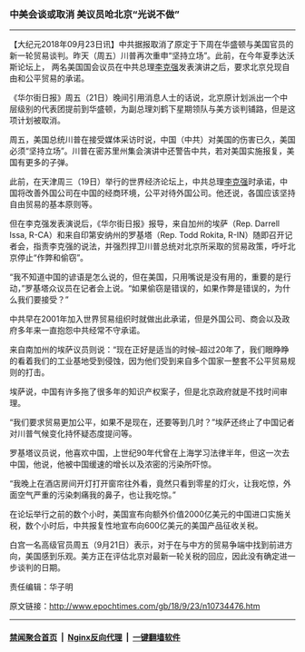 ### 中美会谈或取消 美议员呛北京“光说不做”
------------------------

<p>【大纪元2018年09月23日讯】中共据报取消了原定于下周在华盛顿与美国官员的新一轮贸易谈判。昨天（周五）川普再次重申“坚持立场”。此前，在今年夏季达沃斯论坛上， 两名美国国会议员在中共总理<a href="http://www.epochtimes.com/gb/tag/%E6%9D%8E%E5%85%8B%E5%BC%BA.html">李克强</a>发表演讲之后，要求北京兑现自由和公平贸易的承诺。</p>
<p>《华尔街日报》周五（21日）晚间引用消息人士的话说，北京原计划派出一个中层级别的代表团提前到华盛顿，为副总理刘鹤下星期领队与美方谈判铺路，但是这项计划被取消。</p>
<p>周五，美国总统川普在接受媒体采访时说，中国（中共）对美国的伤害已久，美国必须“坚持立场”。川普在密苏里州集会演讲中还警告中共，若对美国实施报复，美国有更多的子弹。</p>
<p>此前，在天津周三（19日）举行的世界经济论坛上，中共总理<a href="http://www.epochtimes.com/gb/tag/%E6%9D%8E%E5%85%8B%E5%BC%BA.html">李克强</a>时承诺，中国将改善外国公司在中国的经商环境，公平对待外国公司。他还说，各国应该坚持自由贸易的基本原则等。</p>
<p>但在李克强发表演说后，《华尔街日报》报导，来自加州的埃萨（Rep. Darrell Issa, R-CA）和来自印第安纳州的罗基塔（Rep. Todd Rokita, R-IN）随即召开记者会，指责李克强的说法，并强烈捍卫川普总统对北京所采取的贸易政策，呼吁北京停止“作弊和偷窃”。</p>
<p>“我不知道中国的谚语是怎么说的，但在美国，只用嘴说是没有用的，重要的是行动，”罗基塔众议员在记者会上说。“如果偷窃是错误的，如果作弊是错误的，为什么我们要接受？”</p>
<p>中共早在2001年加入世界贸易组织时就做出此承诺，但是外国公司、商会以及政府多年来一直抱怨中共经常不守承诺。</p>
<p>来自南加州的埃萨议员则说：“现在正好是适当的时候&#8211;超过20年了，我们眼睁睁的看着我们的工业基地受到侵蚀，因为他们受到来自多个国家一整套不公平贸易规则的打击。</p>
<p>埃萨说，中国有许多拖了很多年的知识产权案子，但是北京政府就是不找时间审理。</p>
<p>“我们要求贸易更加公平，如果不是现在，还要等到几时？”埃萨还终止了中国记者对川普气候变化持怀疑态度提问等。</p>
<p>罗基塔议员说，他喜欢中国，上世纪90年代曾在上海学习法律半年，但这一次去中国，他说，他被中国缓速的增长以及浓密的污染所吓惊。</p>
<p>“我晚上在酒店房间开灯打开窗帘往外看，竟然只看到零星的灯火，让我吃惊，外面空气严重的污染刺痛我的鼻子，也让我吃惊｡”</p>
<p>在论坛举行之前的数个小时，美国宣布向额外价值2000亿美元的中国进口实施关税，数个小时后，中共报复性地宣布向600亿美元的美国产品征收关税｡</p>
<p>白宫一名高级官员周五（9月21日）表示，对于在与中方的贸易争端中找到前进方向，美国感到乐观。美方正在评估北京对最新一轮关税的回应，因此没有确定进一步谈判的日期。</p>
<p>责任编辑：华子明</p>

原文链接：http://www.epochtimes.com/gb/18/9/23/n10734476.htm


------------------------
#### [禁闻聚合首页](https://github.com/gfw-breaker/banned-news/blob/master/README.md) &nbsp;|&nbsp; [Nginx反向代理](https://github.com/gfw-breaker/open-proxy/blob/master/README.md) &nbsp;|&nbsp; [一键翻墙软件](https://github.com/gfw-breaker/nogfw/blob/master/README.md)